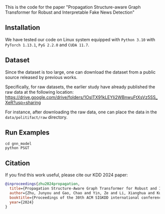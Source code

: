 This is the code for the paper "Propagation Structure-aware Graph Transformer for Robust and Interpretable Fake News Detection"
## Installation

We have tested our code on Linux system equipped with `Python 3.10` with `PyTorch 1.13.1`, `PyG 2.2.0` and `CUDA 11.7`. 

## Dataset
Since the dataset is too large, one can download the dataset from a public source released by previous works.

Specifically, for raw datasets, the earlier study have already published the raw data at the following location: https://drive.google.com/drive/folders/1OslTX91kLEYIi2WBnwuFtXsVz5SS_XeR?usp=sharing

For instance, after downloading the raw data, one can place the data in the `data/politifact/raw` directory.


## Run Examples
```
cd gnn_model
python PSGT
```

## Citation

If you find this work useful, please cite our KDD 2024 paper:
```bibtex
@inproceedings{zhu2024propagation,
  title={Propagation Structure-Aware Graph Transformer for Robust and Interpretable Fake News Detection},
  author={Zhu, Junyou and Gao, Chao and Yin, Ze and Li, Xianghua and Kurths, Juergen},
  booktitle={Proceedings of the 30th ACM SIGKDD international conference on knowledge discovery \& data mining},
  year={2024}
}
```
